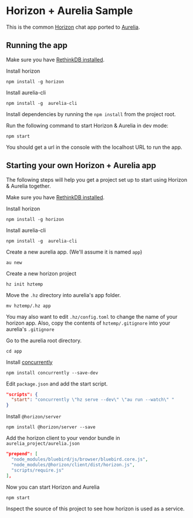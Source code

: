 # Horizon + Aurelia Sample

This is the common [Horizon](http://horizon.io) chat app ported to [Aurelia](http://aurelia.io).

## Running the app

Make sure you have [RethinkDB installed](https://www.rethinkdb.com/docs/install/).

Install horizon

```shell
npm install -g horizon
```

Install aurelia-cli

```shell
npm install -g  aurelia-cli
```

Install dependencies by running the `npm install` from the project root.

Run the following command to start Horizon & Aurelia in dev mode:

```shell
npm start
```
You should get a url in the console with the localhost URL to run the app.

## Starting your own Horizon + Aurelia app

The following steps will help you get a project set up to start using Horizon & Aurelia together.

Make sure you have [RethinkDB installed](https://www.rethinkdb.com/docs/install/).

Install horizon

```shell
npm install -g horizon
```

Install aurelia-cli

```shell
npm install -g  aurelia-cli
```

Create a new aurelia app. (We'll assume it is named `app`)

```shell
au new
```

Create a new horizon project

```shell
hz init hztemp
```

Move the `.hz` directory into aurelia's app folder.

```shell
mv hztemp/.hz app
```

You may also want to edit `.hz/config.toml` to change the name of your horizon app. Also, copy the contents of `hztemp/.gitignore` into your aurelia's `.gitignore`

Go to the aurelia root directory.

```shell
cd app
```

Install [concurrently](https://www.npmjs.com/package/concurrently)

```shell
npm install concurrently --save-dev
```

Edit `package.json` and add the start script.

```json
"scripts": {
  "start": "concurrently \"hz serve --dev\" \"au run --watch\" "
}
```

Install `@horizon/server`

```shell
npm install @horizon/server --save
```

Add the horizon client to your vendor bundle in `aurelia_project/aurelia.json`

```json
"prepend": [
  "node_modules/bluebird/js/browser/bluebird.core.js",
  "node_modules/@horizon/client/dist/horizon.js",
  "scripts/require.js"
],
```

Now you can start Horizon and Aurelia

```shell
npm start
```

Inspect the source of this project to see how horizon is used as a service.
